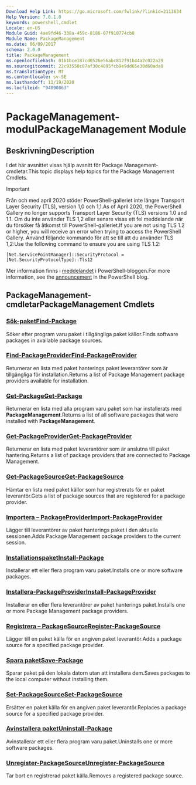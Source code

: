 ```yaml
---
Download Help Link: https://go.microsoft.com/fwlink/?linkid=2113634
Help Version: 7.0.1.0
keywords: powershell,cmdlet
Locale: en-US
Module Guid: 4ae9fd46-338a-459c-8186-07f910774cb8
Module Name: PackageManagement
ms.date: 06/09/2017
schema: 2.0.0
title: PackageManagement
ms.openlocfilehash: 01b1bce187cd0526e56abc812f91b44a2c022a29
ms.sourcegitcommit: 22c93550c87af30c4895fcb9e9dd65e30d60ada0
ms.translationtype: MT
ms.contentlocale: sv-SE
ms.lasthandoff: 11/19/2020
ms.locfileid: "94890863"
---
```

# <span data-ttu-id="b97c3-103">PackageManagement-modul</span><span class="sxs-lookup"><span data-stu-id="b97c3-103">PackageManagement Module</span></span>

## <span data-ttu-id="b97c3-104">Beskrivning</span><span class="sxs-lookup"><span data-stu-id="b97c3-104">Description</span></span>

<span data-ttu-id="b97c3-105">I det här avsnittet visas hjälp avsnitt för Package Management-cmdletar.</span><span class="sxs-lookup"><span data-stu-id="b97c3-105">This topic displays help topics for the Package Management Cmdlets.</span></span>

> [!IMPORTANT]
> <span data-ttu-id="b97c3-106">Från och med april 2020 stöder PowerShell-galleriet inte längre Transport Layer Security (TLS), version 1,0 och 1,1.</span><span class="sxs-lookup"><span data-stu-id="b97c3-106">As of April 2020, the PowerShell Gallery no longer supports Transport Layer Security (TLS) versions 1.0 and 1.1.</span></span> <span data-ttu-id="b97c3-107">Om du inte använder TLS 1,2 eller senare visas ett fel meddelande när du försöker få åtkomst till PowerShell-galleriet.</span><span class="sxs-lookup"><span data-stu-id="b97c3-107">If you are not using TLS 1.2 or higher, you will receive an error when trying to access the PowerShell Gallery.</span></span> <span data-ttu-id="b97c3-108">Använd följande kommando för att se till att du använder TLS 1,2:</span><span class="sxs-lookup"><span data-stu-id="b97c3-108">Use the following command to ensure you are using TLS 1.2:</span></span>
>
> `[Net.ServicePointManager]::SecurityProtocol = [Net.SecurityProtocolType]::Tls12`
>
> <span data-ttu-id="b97c3-109">Mer information finns i [meddelandet](https://devblogs.microsoft.com/powershell/powershell-gallery-tls-support/) i PowerShell-bloggen.</span><span class="sxs-lookup"><span data-stu-id="b97c3-109">For more information, see the [announcement](https://devblogs.microsoft.com/powershell/powershell-gallery-tls-support/) in the PowerShell blog.</span></span>

## <span data-ttu-id="b97c3-110">PackageManagement-cmdletar</span><span class="sxs-lookup"><span data-stu-id="b97c3-110">PackageManagement Cmdlets</span></span>

### [<span data-ttu-id="b97c3-111">Sök-paket</span><span class="sxs-lookup"><span data-stu-id="b97c3-111">Find-Package</span></span>](Find-Package.md)
<span data-ttu-id="b97c3-112">Söker efter program varu paket i tillgängliga paket källor.</span><span class="sxs-lookup"><span data-stu-id="b97c3-112">Finds software packages in available package sources.</span></span>

### [<span data-ttu-id="b97c3-113">Find-PackageProvider</span><span class="sxs-lookup"><span data-stu-id="b97c3-113">Find-PackageProvider</span></span>](Find-PackageProvider.md)
<span data-ttu-id="b97c3-114">Returnerar en lista med paket hanterings paket leverantörer som är tillgängliga för installation.</span><span class="sxs-lookup"><span data-stu-id="b97c3-114">Returns a list of Package Management package providers available for installation.</span></span>

### [<span data-ttu-id="b97c3-115">Get-Package</span><span class="sxs-lookup"><span data-stu-id="b97c3-115">Get-Package</span></span>](Get-Package.md)
<span data-ttu-id="b97c3-116">Returnerar en lista med alla program varu paket som har installerats med **PackageManagement**.</span><span class="sxs-lookup"><span data-stu-id="b97c3-116">Returns a list of all software packages that were installed with **PackageManagement**.</span></span>

### [<span data-ttu-id="b97c3-117">Get-PackageProvider</span><span class="sxs-lookup"><span data-stu-id="b97c3-117">Get-PackageProvider</span></span>](Get-PackageProvider.md)
<span data-ttu-id="b97c3-118">Returnerar en lista med paket leverantörer som är anslutna till paket hantering.</span><span class="sxs-lookup"><span data-stu-id="b97c3-118">Returns a list of package providers that are connected to Package Management.</span></span>

### [<span data-ttu-id="b97c3-119">Get-PackageSource</span><span class="sxs-lookup"><span data-stu-id="b97c3-119">Get-PackageSource</span></span>](Get-PackageSource.md)
<span data-ttu-id="b97c3-120">Hämtar en lista med paket källor som har registrerats för en paket leverantör.</span><span class="sxs-lookup"><span data-stu-id="b97c3-120">Gets a list of package sources that are registered for a package provider.</span></span>

### [<span data-ttu-id="b97c3-121">Importera – PackageProvider</span><span class="sxs-lookup"><span data-stu-id="b97c3-121">Import-PackageProvider</span></span>](Import-PackageProvider.md)
<span data-ttu-id="b97c3-122">Lägger till leverantörer av paket hanterings paket i den aktuella sessionen.</span><span class="sxs-lookup"><span data-stu-id="b97c3-122">Adds Package Management package providers to the current session.</span></span>

### [<span data-ttu-id="b97c3-123">Installationspaket</span><span class="sxs-lookup"><span data-stu-id="b97c3-123">Install-Package</span></span>](Install-Package.md)
<span data-ttu-id="b97c3-124">Installerar ett eller flera program varu paket.</span><span class="sxs-lookup"><span data-stu-id="b97c3-124">Installs one or more software packages.</span></span>

### [<span data-ttu-id="b97c3-125">Installera-PackageProvider</span><span class="sxs-lookup"><span data-stu-id="b97c3-125">Install-PackageProvider</span></span>](Install-PackageProvider.md)
<span data-ttu-id="b97c3-126">Installerar en eller flera leverantörer av paket hanterings paket.</span><span class="sxs-lookup"><span data-stu-id="b97c3-126">Installs one or more Package Management package providers.</span></span>

### [<span data-ttu-id="b97c3-127">Registrera – PackageSource</span><span class="sxs-lookup"><span data-stu-id="b97c3-127">Register-PackageSource</span></span>](Register-PackageSource.md)
<span data-ttu-id="b97c3-128">Lägger till en paket källa för en angiven paket leverantör.</span><span class="sxs-lookup"><span data-stu-id="b97c3-128">Adds a package source for a specified package provider.</span></span>

### [<span data-ttu-id="b97c3-129">Spara paket</span><span class="sxs-lookup"><span data-stu-id="b97c3-129">Save-Package</span></span>](Save-Package.md)
<span data-ttu-id="b97c3-130">Sparar paket på den lokala datorn utan att installera dem.</span><span class="sxs-lookup"><span data-stu-id="b97c3-130">Saves packages to the local computer without installing them.</span></span>

### [<span data-ttu-id="b97c3-131">Set-PackageSource</span><span class="sxs-lookup"><span data-stu-id="b97c3-131">Set-PackageSource</span></span>](Set-PackageSource.md)
<span data-ttu-id="b97c3-132">Ersätter en paket källa för en angiven paket leverantör.</span><span class="sxs-lookup"><span data-stu-id="b97c3-132">Replaces a package source for a specified package provider.</span></span>

### [<span data-ttu-id="b97c3-133">Avinstallera paket</span><span class="sxs-lookup"><span data-stu-id="b97c3-133">Uninstall-Package</span></span>](Uninstall-Package.md)
<span data-ttu-id="b97c3-134">Avinstallerar ett eller flera program varu paket.</span><span class="sxs-lookup"><span data-stu-id="b97c3-134">Uninstalls one or more software packages.</span></span>

### [<span data-ttu-id="b97c3-135">Unregister-PackageSource</span><span class="sxs-lookup"><span data-stu-id="b97c3-135">Unregister-PackageSource</span></span>](Unregister-PackageSource.md)
<span data-ttu-id="b97c3-136">Tar bort en registrerad paket källa.</span><span class="sxs-lookup"><span data-stu-id="b97c3-136">Removes a registered package source.</span></span>
